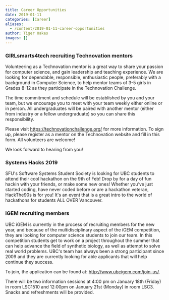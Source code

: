 ```yaml
---
title: Career Opportunities
date: 2019-01-11
categories: [Career]
aliases:
  - /content/2019-01-11-career-opportunities
author: Tiger Oakes
images: []
---
```


### GIRLsmarts4tech recruiting Technovation mentors

Volunteering as a Technovation mentor is a great way to share your passion for
computer science, and gain leadership and teaching experience. We are looking
for dependable, responsible, enthusiastic people, preferably with a background
in Computer Science, to help mentor teams of 3-5 girls in Grades 8-12 as they
participate in the Technovation Challenge.

The time commitment and schedule will be established by you and your team, but
we encourage you to meet with your team weekly either online or in person. All
undergraduates will be paired with another mentor (either from industry or a
fellow undergraduate) so you can share this responsibility.

Please visit https://technovationchallenge.org/ for more information. To sign
up, please register as a mentor on the Technovation website and fill in this
form. All volunteers are welcome!

We look forward to hearing from you!

### Systems Hacks 2019

SFU's Software Systems Student Society is looking for UBC students to attend
their cool hackathon on the 9th of Feb! Drop by for a day of fun hackin with
your friends, or make some new ones! Whether you’ve just started coding, have
never coded before or are a hackathon veteran, HackThe90s is for you! It's an
event that is a great intro to the world of hackathons for students ALL OVER
Vancouver.

### iGEM recruiting members

UBC iGEM is currently in the process of recruiting members for the new year, and
because of the multidisciplinary aspect of the iGEM competition, they are
looking for computer science students to join our team. In this competition
students get to work on a project throughout the summer that can help advance
the field of synthetic biology, as well as attempt to solve real world problems.
UBC's team has always been a strong participant since 2009 and they are
currently looking for able applicants that will help continue they success.

To join, the application can be found at: http://www.ubcigem.com/join-us/.

There will be two information sessions at 4:00 pm on January 18th (Friday) in
room LSC1510 and 12:00pm on January 21st (Monday) in room LSC3. Snacks and
refreshments will be provided.
